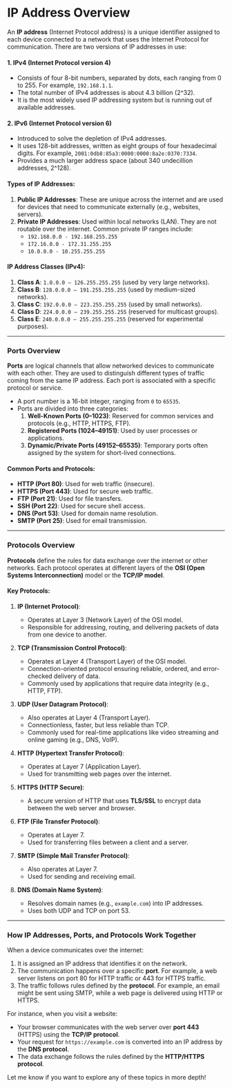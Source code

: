 <h1>IP Address Overview</h1>

An **IP address** (Internet Protocol address) is a unique identifier assigned to each device connected to a network that uses the Internet Protocol for communication. There are two versions of IP addresses in use:

#### 1. **IPv4 (Internet Protocol version 4)**
   - Consists of four 8-bit numbers, separated by dots, each ranging from 0 to 255. For example, `192.168.1.1`.
   - The total number of IPv4 addresses is about 4.3 billion (2^32).
   - It is the most widely used IP addressing system but is running out of available addresses.

#### 2. **IPv6 (Internet Protocol version 6)**
   - Introduced to solve the depletion of IPv4 addresses.
   - It uses 128-bit addresses, written as eight groups of four hexadecimal digits. For example, `2001:0db8:85a3:0000:0000:8a2e:0370:7334`.
   - Provides a much larger address space (about 340 undecillion addresses, 2^128).

#### Types of IP Addresses:
   1. **Public IP Addresses**: These are unique across the internet and are used for devices that need to communicate externally (e.g., websites, servers).
   2. **Private IP Addresses**: Used within local networks (LAN). They are not routable over the internet. Common private IP ranges include:
      - `192.168.0.0 - 192.168.255.255`
      - `172.16.0.0 - 172.31.255.255`
      - `10.0.0.0 - 10.255.255.255`

#### IP Address Classes (IPv4):
   1. **Class A**: `1.0.0.0 – 126.255.255.255` (used by very large networks).
   2. **Class B**: `128.0.0.0 – 191.255.255.255` (used by medium-sized networks).
   3. **Class C**: `192.0.0.0 – 223.255.255.255` (used by small networks).
   4. **Class D**: `224.0.0.0 – 239.255.255.255` (reserved for multicast groups).
   5. **Class E**: `240.0.0.0 – 255.255.255.255` (reserved for experimental purposes).

---

### Ports Overview

**Ports** are logical channels that allow networked devices to communicate with each other. They are used to distinguish different types of traffic coming from the same IP address. Each port is associated with a specific protocol or service.

- A port number is a 16-bit integer, ranging from `0` to `65535`.
- Ports are divided into three categories:
  1. **Well-Known Ports (0–1023)**: Reserved for common services and protocols (e.g., HTTP, HTTPS, FTP).
  2. **Registered Ports (1024–49151)**: Used by user processes or applications.
  3. **Dynamic/Private Ports (49152–65535)**: Temporary ports often assigned by the system for short-lived connections.

#### Common Ports and Protocols:
   - **HTTP (Port 80)**: Used for web traffic (insecure).
   - **HTTPS (Port 443)**: Used for secure web traffic.
   - **FTP (Port 21)**: Used for file transfers.
   - **SSH (Port 22)**: Used for secure shell access.
   - **DNS (Port 53)**: Used for domain name resolution.
   - **SMTP (Port 25)**: Used for email transmission.

---

### Protocols Overview

**Protocols** define the rules for data exchange over the internet or other networks. Each protocol operates at different layers of the **OSI (Open Systems Interconnection)** model or the **TCP/IP model**.

#### Key Protocols:
1. **IP (Internet Protocol)**:
   - Operates at Layer 3 (Network Layer) of the OSI model.
   - Responsible for addressing, routing, and delivering packets of data from one device to another.

2. **TCP (Transmission Control Protocol)**:
   - Operates at Layer 4 (Transport Layer) of the OSI model.
   - Connection-oriented protocol ensuring reliable, ordered, and error-checked delivery of data.
   - Commonly used by applications that require data integrity (e.g., HTTP, FTP).

3. **UDP (User Datagram Protocol)**:
   - Also operates at Layer 4 (Transport Layer).
   - Connectionless, faster, but less reliable than TCP.
   - Commonly used for real-time applications like video streaming and online gaming (e.g., DNS, VoIP).

4. **HTTP (Hypertext Transfer Protocol)**:
   - Operates at Layer 7 (Application Layer).
   - Used for transmitting web pages over the internet.

5. **HTTPS (HTTP Secure)**:
   - A secure version of HTTP that uses **TLS/SSL** to encrypt data between the web server and browser.

6. **FTP (File Transfer Protocol)**:
   - Operates at Layer 7.
   - Used for transferring files between a client and a server.

7. **SMTP (Simple Mail Transfer Protocol)**:
   - Also operates at Layer 7.
   - Used for sending and receiving email.

8. **DNS (Domain Name System)**:
   - Resolves domain names (e.g., `example.com`) into IP addresses.
   - Uses both UDP and TCP on port 53.

---

### How IP Addresses, Ports, and Protocols Work Together

When a device communicates over the internet:
1. It is assigned an IP address that identifies it on the network.
2. The communication happens over a specific **port**. For example, a web server listens on port 80 for HTTP traffic or 443 for HTTPS traffic.
3. The traffic follows rules defined by the **protocol**. For example, an email might be sent using SMTP, while a web page is delivered using HTTP or HTTPS.

For instance, when you visit a website:
- Your browser communicates with the web server over **port 443** (HTTPS) using the **TCP/IP protocol**.
- Your request for `https://example.com` is converted into an IP address by the **DNS protocol**.
- The data exchange follows the rules defined by the **HTTP/HTTPS protocol**.

Let me know if you want to explore any of these topics in more depth!
